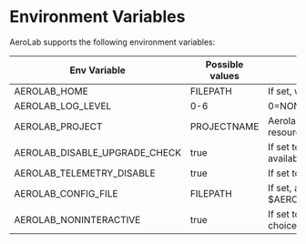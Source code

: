 # Environment Variables

AeroLab supports the following environment variables:

Env Variable | Possible values | Description
--- | --- | ---
AEROLAB_HOME | FILEPATH | If set, will override the default ~/.aerolab home directory
AEROLAB_LOG_LEVEL | 0-6 | 0=NONE,1=CRITICAL,2=ERROR,3=WARN,4=INFO,5=DEBUG,6=DETAIL
AEROLAB_PROJECT | PROJECTNAME | Aerolab v8 has a notion of projects; setting this will make it work on resources other than in the 'default' aerolab project
AEROLAB_DISABLE_UPGRADE_CHECK | true | If set to a non-empty value, aerolab will not check if upgrades are available
AEROLAB_TELEMETRY_DISABLE | true | If set to a non-empty value, telemetry will be disabled
AEROLAB_CONFIG_FILE | FILEPATH | If set, aerolab will read the given defaults config file instead of $AEROLAB_HOME/conf
AEROLAB_NONINTERACTIVE | true | If set to a non-empty value, aerolab will not ask for confirmation or choices at any point

